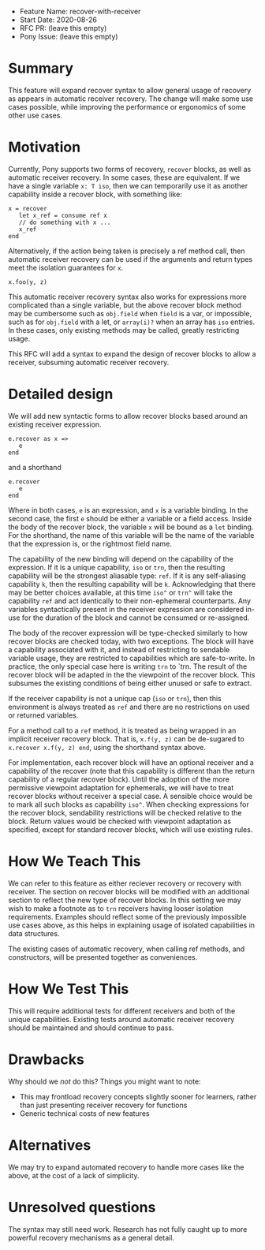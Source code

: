 - Feature Name: recover-with-receiver
- Start Date: 2020-08-26
- RFC PR: (leave this empty)
- Pony Issue: (leave this empty)

# Summary

This feature will expand recover syntax to allow general usage of
recovery as appears in automatic receiver recovery. The change
will make some use cases possible, while improving the performance
or ergonomics of some other use cases.

# Motivation

Currently, Pony supports two forms of recovery, `recover` blocks,
as well as automatic receiver recovery. In some cases, these are
equivalent. If we have a single variable `x: T iso`, then we can
temporarily use it as another capability inside a recover block,
with something like:
```
x = recover
   let x_ref = consume ref x
   // do something with x ...
   x_ref
end
```
Alternatively, if the action being taken is precisely a ref method call,
then automatic receiver recovery can be used if the
arguments and return types meet the isolation guarantees for `x`.
```
x.foo(y, z)
```

This automatic receiver recovery syntax also works for expressions more complicated than a single variable, but the above recover block method may be cumbersome such as `obj.field` when `field` is a var, or impossible, such as for `obj.field` with a let, or `array(i)?` when an array has `iso` entries.
In these cases, only existing methods may be called, greatly restricting usage.

This RFC will add a syntax to expand the design of recover blocks to allow a receiver, subsuming automatic receiver recovery.

# Detailed design

We will add new syntactic forms to allow recover blocks based around an existing receiver expression.

```
e.recover as x =>
   e
end
```
and a shorthand
```
e.recover
   e
end
```
Where in both cases, `e` is an expression, and `x` is a variable binding. In the second case, the first `e` should be either a variable or a field access.
Inside the body of the recover block, the variable `x` will be bound as a `let` binding. For the shorthand, the name of this variable will be the name
of the variable that the expression is, or the rightmost field name.

The capability of the new binding will depend on the capability of the expression. If it is a unique capability, `iso` or `trn`, then the resulting capability
will be the strongest aliasable type: `ref`. If it is any self-aliasing capability `k`, then the resulting capability will be `k`.
Acknowledging that there may be better choices available, at this time `iso^` or `trn^` will take the capability `ref` and act identically to their
non-ephemeral counterparts. Any variables syntactically present in the receiver expression are considered in-use for the duration of the block and cannot be consumed or re-assigned.

The body of the recover expression will be type-checked similarly to how recover blocks are checked today, with two exceptions. The block will have
a capability associated with it, and instead of restricting to sendable variable usage, they are restricted to capabilities which are safe-to-write.
In practice, the only special case here is writing `trn` to `trn. The result of the recover block will be adapted in the the viewpoint of the
recover block. This subsumes the existing conditions of being either unused or safe to extract.

If the receiver capability is not a unique cap (`iso` or `trn`), then this environment is always treated as `ref` and there are no restrictions on used or returned variables.

For a method call to a `ref` method, it is treated as being wrapped in an implicit receiver recovery block. That is,
`x.f(y, z)` can be de-sugared to `x.recover x.f(y, z) end`, using the shorthand syntax above.

For implementation, each recover block will have an optional receiver and a capability of the recover (note that this capability is different than the return capability of a regular recover block). Until the adoption of the more permissive viewpoint adaptation for ephemerals, we will have to treat recover blocks without receiver a special case. A sensible choice would be to mark all such blocks as capability `iso^`. When checking expressions for the recover block, sendability restrictions will be checked relative to the block. Return values would be checked with viewpoint adaptation as specified, except for standard recover blocks, which will use existing rules.

# How We Teach This

We can refer to this feature as either reciever recovery or recovery with receiver. The section on recover blocks will be modified with an additional section to
reflect the new type of recover blocks. In this setting we may wish to make a footnote as to `trn` receivers having looser isolation requirements.
Examples should reflect some of the previously impossible use cases above, as this helps in explaining usage of isolated capabilities in data structures.

The existing cases of automatic recovery, when calling ref methods, and constructors, will be presented together as conveniences.

# How We Test This

This will require additional tests for different receivers and both of the unique capabilities. Existing tests around automatic receiver recovery should be maintained and should continue to pass.

# Drawbacks

Why should we *not* do this? Things you might want to note:

* This may frontload recovery concepts slightly sooner for learners, rather than just presenting receiver recovery for functions
* Generic technical costs of new features

# Alternatives

We may try to expand automated recovery to handle more cases like the above, at the cost of a lack of simplicity.

# Unresolved questions

The syntax may still need work.
Research has not fully caught up to more powerful recovery mechanisms as a general detail.
